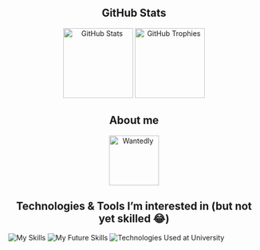 <h2 align="center">GitHub Stats</h2>
<p align="center">
    <img src="https://github-readme-stats-theta-one-89.vercel.app/api?username=taichone&theme=radical&border_radius=10" alt="GitHub Stats" height="140em">
    <img src="https://github-profile-trophy.vercel.app/?username=taichone&theme=radical&border_radius=10" alt="GitHub Trophies" height="140em">
</p>

<h2 align="center">About me</h2>
<p align="center">
    <a href="https://www.wantedly.com/id/miki_taichi" target="_blank"><img src="https://github.com/user-attachments/assets/000918bb-7fa1-4ff3-a776-02312a05723a" alt="Wantedly" height="100"></a>
</p>

<h2 align="center">Technologies & Tools I’m interested in (but not yet skilled 😂)</h2>
<p align="left">
    <img src="https://skillicons.dev/icons?i=notion,apple,swift,supabase,fastapi,python,figma,firebase,github,git,postman,discord,linkedin,md," alt="My Skills">
    <img src="https://skillicons.dev/icons?i=androidstudio,kotlin,flutter,dart,nextjs,react,ts,js,html,css," alt="My Future Skills">
    <img src="https://skillicons.dev/icons?i=c,cpp,arduino,processing,anaconda,pytorch,java," alt="Technologies Used at University">
</p>
